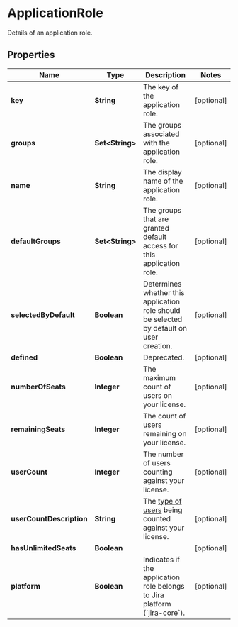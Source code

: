 

# ApplicationRole

Details of an application role.

## Properties

Name | Type | Description | Notes
------------ | ------------- | ------------- | -------------
**key** | **String** | The key of the application role. |  [optional]
**groups** | **Set&lt;String&gt;** | The groups associated with the application role. |  [optional]
**name** | **String** | The display name of the application role. |  [optional]
**defaultGroups** | **Set&lt;String&gt;** | The groups that are granted default access for this application role. |  [optional]
**selectedByDefault** | **Boolean** | Determines whether this application role should be selected by default on user creation. |  [optional]
**defined** | **Boolean** | Deprecated. |  [optional]
**numberOfSeats** | **Integer** | The maximum count of users on your license. |  [optional]
**remainingSeats** | **Integer** | The count of users remaining on your license. |  [optional]
**userCount** | **Integer** | The number of users counting against your license. |  [optional]
**userCountDescription** | **String** | The [type of users](https://confluence.atlassian.com/x/lRW3Ng) being counted against your license. |  [optional]
**hasUnlimitedSeats** | **Boolean** |  |  [optional]
**platform** | **Boolean** | Indicates if the application role belongs to Jira platform (&#x60;jira-core&#x60;). |  [optional]



